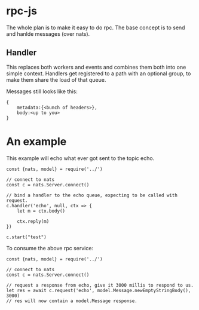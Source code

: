 # rpc-js

The whole plan is to make it easy to do rpc. The base concept is to  send and hanlde messages (over nats).

## Handler

This replaces both workers and events and combines them both into one simple context. Handlers get registered to a path with an optional group, to make them share the load of that queue.

Messages still looks like this:

```
{
    metadata:{<bunch of headers>},
    body:<up to you>
}
```

# An example

This example will echo what ever got sent to the topic echo.

```
const {nats, model} = require('../')

// connect to nats
const c = nats.Server.connect()

// bind a handler to the echo queue, expecting to be called with request.
c.handler('echo', null, ctx => {
    let m = ctx.body()
    
    ctx.reply(m)
})

c.start("test")
```

To consume the above rpc service:

```
const {nats, model} = require('../')

// connect to nats
const c = nats.Server.connect()

// request a response from echo, give it 3000 millis to respond to us.
let res = await c.request('echo', model.Message.newEmptyStringBody(), 3000)
// res will now contain a model.Message response.
```